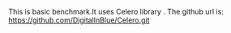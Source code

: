 This is basic benchmark.It uses  Celero library .
The github  url is:
https://github.com/DigitalInBlue/Celero.git

